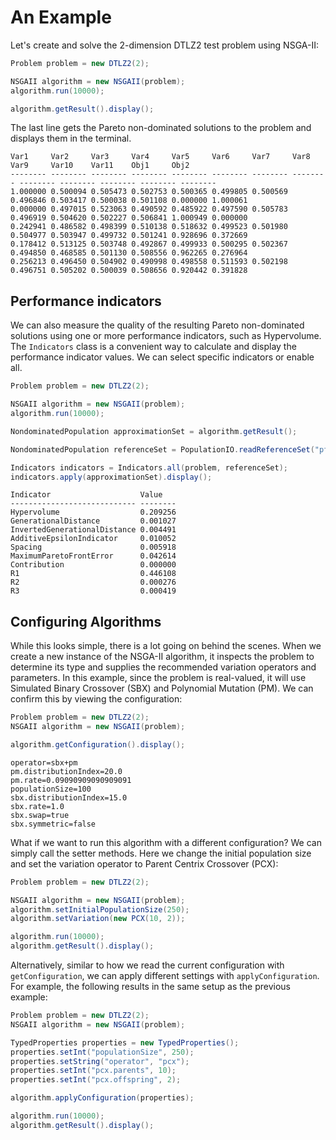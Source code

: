 # An Example

Let's create and solve the 2-dimension DTLZ2 test problem using NSGA-II:

<!-- java:examples/Example1.java [29:34] -->

```java
Problem problem = new DTLZ2(2);

NSGAII algorithm = new NSGAII(problem);
algorithm.run(10000);

algorithm.getResult().display();
```

The last line gets the Pareto non-dominated solutions to the problem and displays them in the terminal.

<!-- output:examples/Example1.java [:7] -->

```
Var1     Var2     Var3     Var4     Var5     Var6     Var7     Var8     Var9     Var10    Var11    Obj1     Obj2
-------- -------- -------- -------- -------- -------- -------- -------- -------- -------- -------- -------- --------
1.000000 0.500094 0.505473 0.502753 0.500365 0.499805 0.500569 0.496846 0.503417 0.500038 0.501108 0.000000 1.000061
0.000000 0.497015 0.523063 0.490592 0.485922 0.497590 0.505783 0.496919 0.504620 0.502227 0.506841 1.000949 0.000000
0.242941 0.486582 0.498399 0.510138 0.518632 0.499523 0.501980 0.504977 0.503947 0.499732 0.501241 0.928696 0.372669
0.178412 0.513125 0.503748 0.492867 0.499933 0.500295 0.502367 0.494850 0.468585 0.501130 0.508556 0.962265 0.276964
0.256213 0.496450 0.504902 0.490998 0.498558 0.511593 0.502198 0.496751 0.505202 0.500039 0.508656 0.920442 0.391828
```

## Performance indicators

We can also measure the quality of the resulting Pareto non-dominated solutions using one or more performance
indicators, such as Hypervolume.  The `Indicators` class is a convenient way to calculate and display the
performance indicator values.  We can select specific indicators or enable all.

<!-- java:examples/Example2.java [37:48] -->

```java
Problem problem = new DTLZ2(2);

NSGAII algorithm = new NSGAII(problem);
algorithm.run(10000);

NondominatedPopulation approximationSet = algorithm.getResult();

NondominatedPopulation referenceSet = PopulationIO.readReferenceSet("pf/DTLZ2.2D.pf");

Indicators indicators = Indicators.all(problem, referenceSet);
indicators.apply(approximationSet).display();
```

<!-- output:examples/Example2.java -->

```
Indicator                    Value
---------------------------- --------
Hypervolume                  0.209256
GenerationalDistance         0.001027
InvertedGenerationalDistance 0.004491
AdditiveEpsilonIndicator     0.010052
Spacing                      0.005918
MaximumParetoFrontError      0.042614
Contribution                 0.000000
R1                           0.446108
R2                           0.000276
R3                           0.000419
```

## Configuring Algorithms

While this looks simple, there is a lot going on behind the scenes.  When we create a new instance of the NSGA-II algorithm, it 
inspects the problem to determine its type and supplies the recommended variation operators and parameters.  In this example,
since the problem is real-valued, it will use Simulated Binary Crossover (SBX) and Polynomial Mutation (PM).  We can confirm
this by viewing the configuration:

<!-- java:examples/org/moeaframework/examples/configuration/GetConfigurationExample.java [32:35] -->

```java
Problem problem = new DTLZ2(2);
NSGAII algorithm = new NSGAII(problem);

algorithm.getConfiguration().display();
```

```
operator=sbx+pm
pm.distributionIndex=20.0
pm.rate=0.09090909090909091
populationSize=100
sbx.distributionIndex=15.0
sbx.rate=1.0
sbx.swap=true
sbx.symmetric=false
```

What if we want to run this algorithm with a different configuration?  We can simply call the setter methods.
Here we change the initial population size and set the variation operator to Parent Centrix Crossover (PCX):

<!-- java:examples/org/moeaframework/examples/configuration/SetConfigurationExample.java [33:40] -->

```java
Problem problem = new DTLZ2(2);

NSGAII algorithm = new NSGAII(problem);
algorithm.setInitialPopulationSize(250);
algorithm.setVariation(new PCX(10, 2));

algorithm.run(10000);
algorithm.getResult().display();
```

Alternatively, similar to how we read the current configuration with `getConfiguration`, we can apply
different settings with `applyConfiguration`.  For example, the following results in the same setup
as the previous example:

<!-- java:examples/org/moeaframework/examples/configuration/ApplyConfigurationExample.java [34:46] -->

```java
Problem problem = new DTLZ2(2);
NSGAII algorithm = new NSGAII(problem);

TypedProperties properties = new TypedProperties();
properties.setInt("populationSize", 250);
properties.setString("operator", "pcx");
properties.setInt("pcx.parents", 10);
properties.setInt("pcx.offspring", 2);

algorithm.applyConfiguration(properties);

algorithm.run(10000);
algorithm.getResult().display();
```
